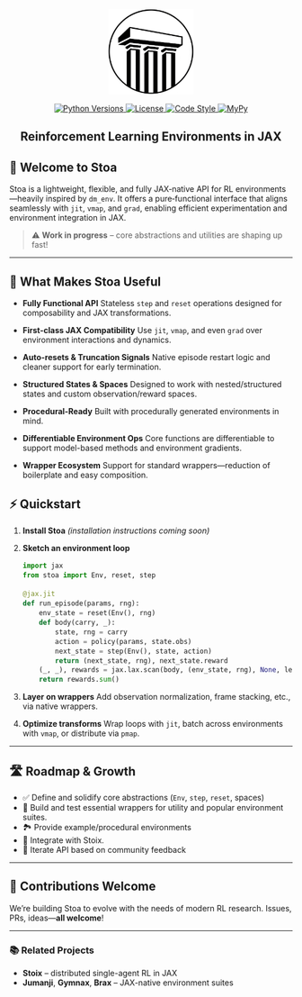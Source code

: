 <p align="center">
  <a href="docs/images/stoa.png">
    <img src="docs/images/stoa.jpeg" alt="Stoa logo" width="30%"/>
  </a>
</p>

<div align="center">
  <a href="https://www.python.org/doc/versions/">
    <img src="https://img.shields.io/badge/python-3.10-blue" alt="Python Versions"/>
  </a>
  <a href="https://github.com/your-org/stoa/blob/main/LICENSE">
    <img src="https://img.shields.io/badge/License-Apache%202.0-orange" alt="License"/>
  </a>
  <a href="https://github.com/psf/black">
    <img src="https://img.shields.io/badge/code%20style-black-000000" alt="Code Style"/>
  </a>
  <a  href="http://mypy-lang.org/">
    <img src="https://www.mypy-lang.org/static/mypy_badge.svg" alt="MyPy" />
</a>
</div>

<h2 align="center">
  <p>Reinforcement Learning Environments in JAX</p>
</h2>

## 🚀 Welcome to **Stoa**

Stoa is a lightweight, flexible, and fully JAX‑native API for RL environments—heavily inspired by `dm_env`. It offers a pure‑functional interface that aligns seamlessly with `jit`, `vmap`, and `grad`, enabling efficient experimentation and environment integration in JAX.

> ⚠️ **Work in progress** – core abstractions and utilities are shaping up fast!

---

## 🎯 What Makes Stoa Useful

* **Fully Functional API**
  Stateless `step` and `reset` operations designed for composability and JAX transformations.

* **First-class JAX Compatibility**
  Use `jit`, `vmap`, and even `grad` over environment interactions and dynamics.

* **Auto-resets & Truncation Signals**
  Native episode restart logic and cleaner support for early termination.

* **Structured States & Spaces**
  Designed to work with nested/structured states and custom observation/reward spaces.

* **Procedural‑Ready**
  Built with procedurally generated environments in mind.

* **Differentiable Environment Ops**
  Core functions are differentiable to support model-based methods and environment gradients.

* **Wrapper Ecosystem**
  Support for standard wrappers—reduction of boilerplate and easy composition.


## ⚡ Quickstart

1. **Install Stoa**
   *(installation instructions coming soon)*

2. **Sketch an environment loop**

   ```python
   import jax
   from stoa import Env, reset, step

   @jax.jit
   def run_episode(params, rng):
       env_state = reset(Env(), rng)
       def body(carry, _):
           state, rng = carry
           action = policy(params, state.obs)
           next_state = step(Env(), state, action)
           return (next_state, rng), next_state.reward
       (_, _), rewards = jax.lax.scan(body, (env_state, rng), None, length=1000)
       return rewards.sum()
   ```

3. **Layer on wrappers**
   Add observation normalization, frame stacking, etc., via native wrappers.

4. **Optimize transforms**
   Wrap loops with `jit`, batch across environments with `vmap`, or distribute via `pmap`.

---

## 🛣️ Roadmap & Growth

* ✅ Define and solidify core abstractions (`Env`, `step`, `reset`, spaces)
* 🚧 Build and test essential wrappers for utility and popular environment suites.
* 🏞️ Provide example/procedural environments
* 🔄 Integrate with Stoix.
* 🏁 Iterate API based on community feedback

---

## 🤝 Contributions Welcome

We’re building Stoa to evolve with the needs of modern RL research. Issues, PRs, ideas—**all welcome**!

---

### 📚 Related Projects

* **Stoix** – distributed single-agent RL in JAX
* **Jumanji**, **Gymnax**, **Brax** – JAX-native environment suites
